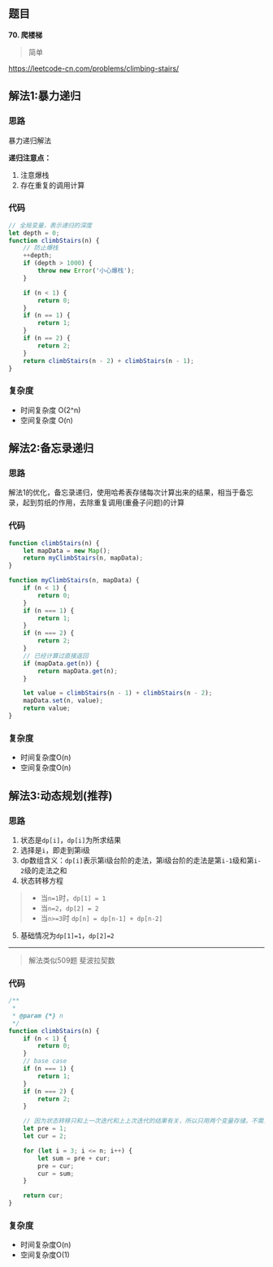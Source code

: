 ## 题目
**70. 爬楼梯**
>简单

https://leetcode-cn.com/problems/climbing-stairs/

## 解法1:暴力递归

### 思路
暴力递归解法

**递归注意点：**
1. 注意爆栈
2. 存在重复的调用计算

### 代码
```javascript
// 全局变量，表示递归的深度
let depth = 0; 
function climbStairs(n) {
    // 防止爆栈
    ++depth;
    if (depth > 1000) {
        throw new Error('小心爆栈');
    }

    if (n < 1) {
        return 0;
    }
    if (n == 1) {
        return 1;
    }
    if (n == 2) {
        return 2;
    }
    return climbStairs(n - 2) + climbStairs(n - 1);
}
```

### 复杂度
* 时间复杂度 O(2^n)
* 空间复杂度 O(n)

## 解法2:备忘录递归

### 思路
解法1的优化，备忘录递归，使用哈希表存储每次计算出来的结果，相当于备忘录，起到剪纸的作用，去除重复调用(重叠子问题)的计算

### 代码
```javascript
function climbStairs(n) {
    let mapData = new Map();
    return myClimbStairs(n, mapData); 
}

function myClimbStairs(n, mapData) {
    if (n < 1) {
        return 0;
    }
    if (n === 1) {
        return 1;
    }
    if (n === 2) {
        return 2;
    }
    // 已经计算过直接返回
    if (mapData.get(n)) {
        return mapData.get(n);
    }

    let value = climbStairs(n - 1) + climbStairs(n - 2);
    mapData.set(n, value);
    return value;
}
```
### 复杂度
 * 时间复杂度O(n)
 * 空间复杂度O(n)


## 解法3:动态规划(推荐)

### 思路
1. 状态是`dp[i]`，`dp[i]`为所求结果
2. 选择是`i`，即走到第i级
3. dp数组含义：`dp[i]`表示第i级台阶的走法，第i级台阶的走法是第`i-1`级和第`i-2`级的走法之和
4. 状态转移方程
>* 当`n=1`时，`dp[1] = 1`
>* 当`n=2`，`dp[2] = 2`
>* 当`n>=3`时 `dp[n] = dp[n-1] + dp[n-2]`
5. 基础情况为`dp[1]=1`，`dp[2]=2`
---

>解法类似509题 斐波拉契数

### 代码
```javascript
/** 
 * 
 * @param {*} n 
 */
function climbStairs(n) {
    if (n < 1) {
        return 0;
    }
    // base case
    if (n === 1) {
        return 1;
    }
    if (n === 2) {
        return 2;
    }

    // 因为状态转移只和上一次迭代和上上次迭代的结果有关，所以只用两个变量存储，不需要用数组，减少了空间
    let pre = 1;
    let cur = 2;

    for (let i = 3; i <= n; i++) {
        let sum = pre + cur;
        pre = cur;
        cur = sum;
    }

    return cur;
}
```
### 复杂度
* 时间复杂度O(n)
* 空间复杂度O(1)